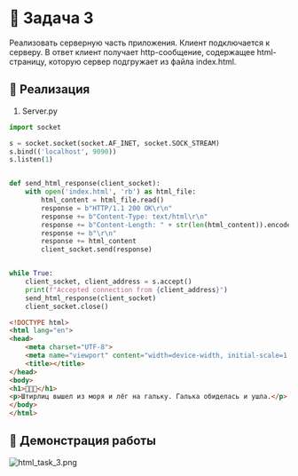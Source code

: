 #  🗿 Задача 3
Реализовать серверную часть приложения. Клиент подключается к серверу. В ответ
клиент получает http-сообщение, содержащее html-страницу, которую сервер
подгружает из файла index.html.

## 🥸 Реализация
1. Server.py
   
```python
import socket

s = socket.socket(socket.AF_INET, socket.SOCK_STREAM)
s.bind(('localhost', 9090))
s.listen(1)


def send_html_response(client_socket):
    with open('index.html', 'rb') as html_file:
        html_content = html_file.read()
        response = b"HTTP/1.1 200 OK\r\n"
        response += b"Content-Type: text/html\r\n"
        response += b"Content-Length: " + str(len(html_content)).encode() + b"\r\n"
        response += b"\r\n"
        response += html_content
        client_socket.send(response)


while True:
    client_socket, client_address = s.accept()
    print(f"Accepted connection from {client_address}")
    send_html_response(client_socket)
    client_socket.close()

```
```html
<!DOCTYPE html>
<html lang="en">
<head>
    <meta charset="UTF-8">
    <meta name="viewport" content="width=device-width, initial-scale=1.0">
    <title></title>
</head>
<body>
<h1>🗿🗿🗿</h1>
<p>Штирлиц вышел из моря и лёг на гальку. Галька обиделась и ушла.</p>
</body>
</html>
```

## 🤡 Демонстрация работы
![html_task_3.png](img/html_task_3.png)

